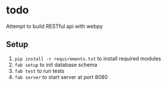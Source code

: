 todo
====

Attempt to build RESTful api with webpy

## Setup

1. `pip install -r requirements.txt` to install required modules
2. `fab setup` to init database schema
3. `fab test` to run tests
4. `fab server` to start server at port 8080
